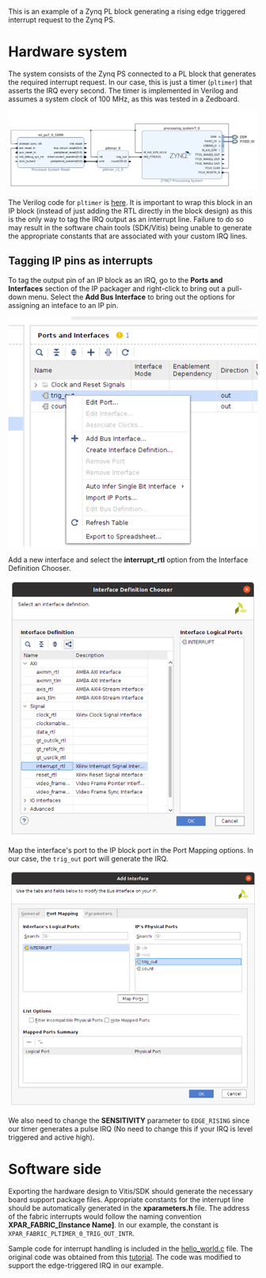 This is an example of a Zynq PL block generating a rising edge triggered interrupt request to the Zynq PS.

# Hardware system

The system consists of the Zynq PS connected to a PL block that generates the required interrupt request. In our case, this is just a timer (`pltimer`) that asserts the IRQ every second. The timer is implemented in Verilog and assumes a system clock of 100 MHz, as this was tested in a Zedboard.

![Block diagram](doc/system.png)

The Verilog code for `pltimer` is [here](pltimer.v). It is important to wrap this block in an IP block (instead of just adding the RTL directly in the block design) as this is the only way to tag the IRQ output as an interrupt line. Failure to do so may result in the software chain tools (SDK/Vitis) being unable to generate the appropriate constants that are associated with your custom IRQ lines.

## Tagging IP pins as interrupts

To tag the output pin of an IP block as an IRQ, go to the **Ports and Interfaces** section of the IP packager and right-click to bring out a pull-down menu. Select the **Add Bus Interface** to bring out the options for assigning an inteface to an IP pin.

![Ports and Interfaces](doc/interface.png)

Add a new interface and select the **interrupt_rtl** option from the Interface Definition Chooser.

![Interface Definition Chooser](doc/interface_defchooser.png)

Map the interface's port to the IP block port in the Port Mapping options. In our case, the `trig_out` port will generate the IRQ.

![Port Mapping](doc/interface_portmap.png)

We also need to change the **SENSITIVITY** parameter to `EDGE_RISING` since our timer generates a pulse IRQ (No need to change this if your IRQ is level triggered and active high).

# Software side

Exporting the hardware design to Vitis/SDK should generate the necessary board support package files. Appropriate constants for the interrupt line should be automatically generated in the **xparameters.h** file. The address of the fabric interrupts would follow the naming convention **XPAR_FABRIC_[Instance Name]**. In our example, the constant is `XPAR_FABRIC_PLTIMER_0_TRIG_OUT_INTR`.

Sample code for interrupt handling is included in the [hello_world.c](hello_world.c) file. The original code was obtained from this [tutorial](http://www.globaltek.kr/zynq-interrupt-example-tutorial/). The code was modified to support the edge-triggered IRQ in our example.